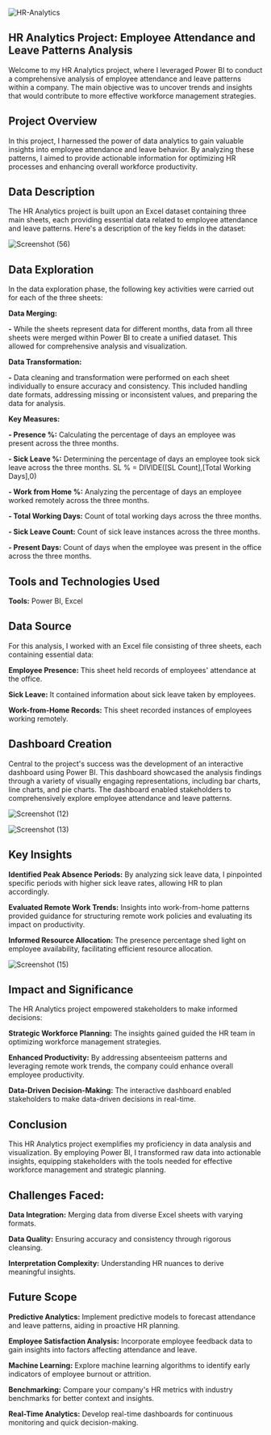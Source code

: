



![HR-Analytics](https://github.com/Neelam-Sambnani/HR-Data-Analytics/assets/125915800/feb43251-1d9b-456e-9d4a-2313255b2fb4)












**HR Analytics Project:  Employee Attendance and Leave Patterns Analysis**
---

Welcome to my HR Analytics project, where I leveraged Power BI to conduct a comprehensive analysis of employee attendance and leave patterns within a company. The main objective was to uncover trends and insights that would contribute to more effective workforce management strategies.

**Project Overview**
---
In this project, I harnessed the power of data analytics to gain valuable insights into employee attendance and leave behavior. By analyzing these patterns, I aimed to provide actionable information for optimizing HR processes and enhancing overall workforce productivity.

**Data Description**
---
The HR Analytics project is built upon an Excel dataset containing three main sheets, each providing essential data related to employee attendance and leave patterns. Here's a description of the key fields in the dataset:





![Screenshot (56)](https://github.com/Neelam-Sambnani/HR-Data-Analytics/assets/125915800/26197d7d-25a4-46c5-a012-e63a646b3d53)






**Data Exploration**
---
In the data exploration phase, the following key activities were carried out for each of the three sheets:

**Data Merging:**

**-**  While the sheets represent data for different months, data from all three sheets were merged within Power BI to create a unified dataset. This allowed for comprehensive analysis 
        and visualization.

**Data Transformation:**

**-**  Data cleaning and transformation were performed on each sheet individually to ensure accuracy and consistency. This included handling date formats, addressing missing or 
       inconsistent values, and preparing the data for analysis.

**Key Measures:**
 
 **- Presence %:**  Calculating the percentage of days an employee was present across the three months.

 **- Sick Leave %:**  Determining the percentage of days an employee took sick leave across the three months.
                      SL % = DIVIDE([SL Count],[Total Working Days],0)
 
 **- Work from Home %:**  Analyzing the percentage of days an employee worked remotely across the three months.
 
 **- Total Working Days:**  Count of total working days across the three months.
  
 **- Sick Leave Count:**  Count of sick leave instances across the three months.

 **- Present Days:**  Count of days when the employee was present in the office across the three months.


**Tools and Technologies Used**
---
**Tools:**  Power BI, Excel

**Data Source**
---
For this analysis, I worked with an Excel file consisting of three sheets, each containing essential data:

**Employee Presence:**  This sheet held records of employees' attendance at the office.

**Sick Leave:**  It contained information about sick leave taken by employees.

**Work-from-Home Records:**  This sheet recorded instances of employees working remotely.



**Dashboard Creation**
---
Central to the project's success was the development of an interactive dashboard using Power BI. This dashboard showcased the analysis findings through a variety of visually engaging representations, including bar charts, line charts, and pie charts. The dashboard enabled stakeholders to comprehensively explore employee attendance and leave patterns.





![Screenshot (12)](https://github.com/Neelam-Sambnani/HR-Data-Analytics/assets/125915800/4855c048-604f-486a-b396-fe6a9317bf19)








![Screenshot (13)](https://github.com/Neelam-Sambnani/HR-Data-Analytics/assets/125915800/4a6d02c8-0b6a-4c40-ac7f-de0c39e7843a)










**Key Insights**
---
**Identified Peak Absence Periods:**  By analyzing sick leave data, I pinpointed specific periods with higher sick leave rates, allowing HR to plan accordingly.

**Evaluated Remote Work Trends:**  Insights into work-from-home patterns provided guidance for structuring remote work policies and evaluating its impact on productivity.

**Informed Resource Allocation:**  The presence percentage shed light on employee availability, facilitating efficient resource allocation.





![Screenshot (15)](https://github.com/Neelam-Sambnani/HR-Data-Analytics/assets/125915800/a1570c77-54e4-4bfb-b589-cb5af90fa79c)








**Impact and Significance**
---
The HR Analytics project empowered stakeholders to make informed decisions:

**Strategic Workforce Planning:**  The insights gained guided the HR team in optimizing workforce management strategies.

**Enhanced Productivity:**  By addressing absenteeism patterns and leveraging remote work trends, the company could enhance overall employee productivity.

**Data-Driven Decision-Making:**  The interactive dashboard enabled stakeholders to make data-driven decisions in real-time.

**Conclusion**
---
This HR Analytics project exemplifies my proficiency in data analysis and visualization. By employing Power BI, I transformed raw data into actionable insights, equipping stakeholders with the tools needed for effective workforce management and strategic planning.

**Challenges Faced:**
---
**Data Integration:**  Merging data from diverse Excel sheets with varying formats.

**Data Quality:**  Ensuring accuracy and consistency through rigorous cleansing.

**Interpretation Complexity:**  Understanding HR nuances to derive meaningful insights.

**Future Scope**  
---
**Predictive Analytics:**  Implement predictive models to forecast attendance and leave patterns, aiding in proactive HR planning.

**Employee Satisfaction Analysis:**  Incorporate employee feedback data to gain insights into factors affecting attendance and leave.

**Machine Learning:**  Explore machine learning algorithms to identify early indicators of employee burnout or attrition.

**Benchmarking:**  Compare your company's HR metrics with industry benchmarks for better context and insights.

**Real-Time Analytics:**  Develop real-time dashboards for continuous monitoring and quick decision-making.




